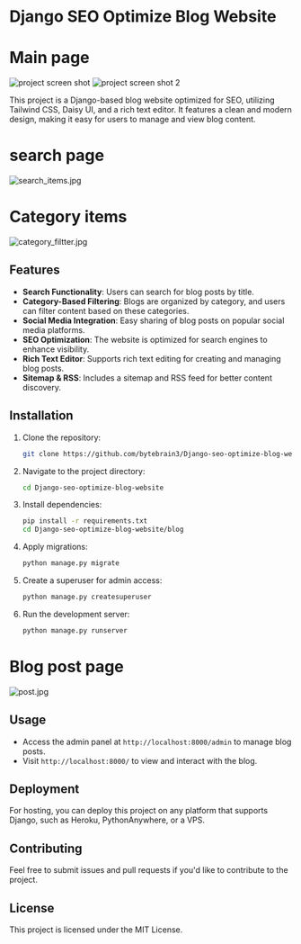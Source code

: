 
# Django SEO Optimize Blog Website
# Main page 
![project screen shot](Images/main_1.jpg)
![project screen shot 2](Images/main_2.jpg)

This project is a Django-based blog website optimized for SEO, utilizing Tailwind CSS, Daisy UI, and a rich text editor. It features a clean and modern design, making it easy for users to manage and view blog content.
# search page
![search_items.jpg](Images/search_items.jpg)
# Category items 
![category_filtter.jpg](Images/category_filtter.jpg)


## Features

- **Search Functionality**: Users can search for blog posts by title.
- **Category-Based Filtering**: Blogs are organized by category, and users can filter content based on these categories.
- **Social Media Integration**: Easy sharing of blog posts on popular social media platforms.
- **SEO Optimization**: The website is optimized for search engines to enhance visibility.
- **Rich Text Editor**: Supports rich text editing for creating and managing blog posts.
- **Sitemap & RSS**: Includes a sitemap and RSS feed for better content discovery.

## Installation

1. Clone the repository:
   ```bash
   git clone https://github.com/bytebrain3/Django-seo-optimize-blog-website.git
   ```

2. Navigate to the project directory:
   ```bash
   cd Django-seo-optimize-blog-website
   ```

3. Install dependencies:
   ```bash
   pip install -r requirements.txt
   cd Django-seo-optimize-blog-website/blog
   ```

4. Apply migrations:
   ```bash
   python manage.py migrate
   ```

5. Create a superuser for admin access:
   ```bash
   python manage.py createsuperuser
   ```

6. Run the development server:
   ```bash
   python manage.py runserver
   ```
# Blog post page
![post.jpg](Images/post.jpg)

## Usage

- Access the admin panel at `http://localhost:8000/admin` to manage blog posts.
- Visit `http://localhost:8000/` to view and interact with the blog.

## Deployment

For hosting, you can deploy this project on any platform that supports Django, such as Heroku, PythonAnywhere, or a VPS.

## Contributing

Feel free to submit issues and pull requests if you'd like to contribute to the project.

## License

This project is licensed under the MIT License.




